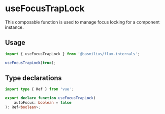 # useFocusTrapLock

This composable function is used to manage focus locking for a component instance.

## Usage

```ts
import { useFocusTrapLock } from '@basmilius/flux-internals';

useFocusTrapLock(true);
```

## Type declarations

```ts
import type { Ref } from 'vue';

export declare function useFocusTrapLock(
    autoFocus: boolean = false
): Ref<boolean>;
```
